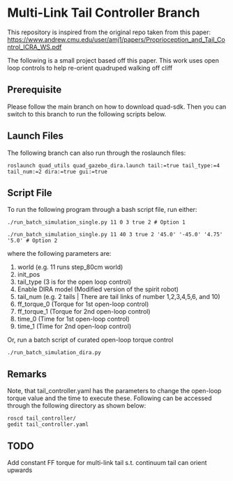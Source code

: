 # Multi-Link Tail Controller Branch

This repository is inspired from the original repo taken from this paper: https://www.andrew.cmu.edu/user/amj1/papers/Proprioception_and_Tail_Control_ICRA_WS.pdf

The following is a small project based off this paper. This work uses open loop controls to help re-orient quadruped walking off cliff

## Prerequisite
Please follow the main branch on how to download quad-sdk. Then you can switch to this branch to run the following scripts below.

## Launch Files
The following branch can also run through the roslaunch files:

```
roslaunch quad_utils quad_gazebo_dira.launch tail:=true tail_type:=4 tail_num:=2 dira:=true gui:=true
```

## Script File
To run the following program through a bash script file, run either:

```
./run_batch_simulation_single.py 11 0 3 true 2 # Option 1

./run_batch_simulation_single.py 11 40 3 true 2 '45.0' '-45.0' '4.75' '5.0' # Option 2
```
where the following parameters are:
1) world (e.g. 11 runs step_80cm world)
2) init_pos
3) tail_type (3 is for the open loop control)
4) Enable DIRA model (Modified version of the spirit robot)
5) tail_num (e.g. 2 tails | There are tail links of number 1,2,3,4,5,6, and 10)
6) ff_torque_0 (Torque for 1st open-loop control)
7) ff_torque_1 (Torque for 2nd open-loop control)
8) time_0 (Time for 1st open-loop control)
9) time_1 (Time for 2nd open-loop control)

Or, run a batch script of curated open-loop torque control

```
./run_batch_simulation_dira.py
```

## Remarks
Note, that tail_controller.yaml has the parameters to change the open-loop torque value and the time to execute these. Following can be accessed through the following directory as shown below:

```
roscd tail_controller/
gedit tail_controller.yaml
```

## TODO
Add constant FF torque for multi-link tail s.t. continuum tail can orient upwards

